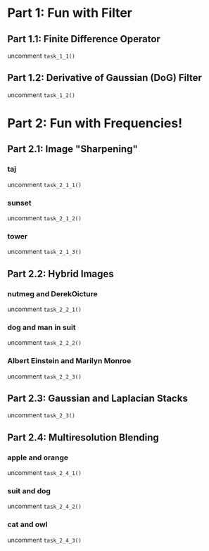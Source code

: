# Part 1: Fun with Filter
## Part 1.1: Finite Difference Operator
uncomment `task_1_1()`
## Part 1.2: Derivative of Gaussian (DoG) Filter
uncomment `task_1_2()`
# Part 2: Fun with Frequencies!
## Part 2.1: Image "Sharpening"
### taj
uncomment `task_2_1_1()`
### sunset
uncomment `task_2_1_2()`
### tower
uncomment `task_2_1_3()`
## Part 2.2: Hybrid Images
### nutmeg and DerekOicture
uncomment `task_2_2_1()`
### dog and man in suit
uncomment `task_2_2_2()`
### Albert Einstein and Marilyn Monroe
uncomment `task_2_2_3()`
## Part 2.3: Gaussian and Laplacian Stacks
uncomment `task_2_3()`
## Part 2.4: Multiresolution Blending
### apple and orange
uncomment `task_2_4_1()`
### suit and dog
uncomment `task_2_4_2()`
### cat and owl
uncomment `task_2_4_3()`
